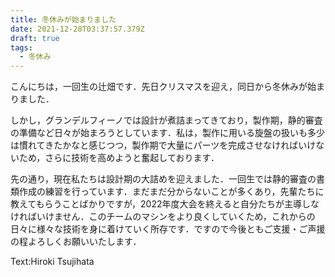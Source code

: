 ```yaml
---
title: 冬休みが始まりました
date: 2021-12-28T03:37:57.379Z
draft: true
tags:
  - 冬休み
---
```

こんにちは，一回生の辻畑です．先日クリスマスを迎え，同日から冬休みが始まりました．

しかし，グランデルフィーノでは設計が煮詰まってきており，製作期，静的審査の準備など日々が始まろうとしています．私は，製作に用いる旋盤の扱いも多少は慣れてきたかなと感じつつ，製作期で大量にパーツを完成させなければいけないため，さらに技術を高めようと奮起しております．

先の通り，現在私たちは設計期の大詰めを迎えました．一回生では静的審査の書類作成の練習を行っています．まだまだ分からないことが多くあり，先輩たちに教えてもらうことばかりですが，2022年度大会を終えると自分たちが主導しなければいけません．このチームのマシンをより良くしていくため，これからの日々に様々な技術を身に着けていく所存です．ですので今後ともご支援・ご声援の程よろしくお願いいたします．

Text:Hiroki Tsujihata